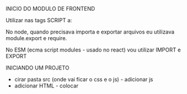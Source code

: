 INICIO DO MODULO DE FRONTEND

Utilizar nas tags SCRIPT a:
<SCRIPT SRC='' TYPE= "MODULE"> </SCRIPT>

No node, quando precisava importa e exportar arquivos eu utilizava module.export e require.

No ESM (ecma script modules - usado no react) vou utilizar IMPORT e EXPORT

INICIANDO UM PROJETO
- cirar pasta src (onde vai ficar o css e o js) - adicionar js
- adicionar HTML - colocar <script> no html e adiconar type = module
- iniciar o projeto com "npm init -y" (diz sim para todas as perguntas)

 O npm init cria o package.json, que tera as configurações do meu projeto

no package.json preciso incluir a chave type: "module", para dizer ao node que estou usando ESM 

SOBRE AS PASTAS
scr: Utilizada para o código fonte
dist ou build: Utilizada para o código compilado que irá para produção. Geralmente essa pasta é criada automaticamente por nosso ambiente.

BUNDLER (servidor de desenvolvimento)
Serve para compilar todas as bibliotecas utilzidas e mandar para o browser, compilando tudo em pequenos arquivos separador otimizados, mimificados e prontos para utilizar

Aqui vou sar o VITE - para utilizar basta fazer NPX VITE BUILD (isso ja criar o arquivo dentro da pasta dist)

porem enquanto eu tiver fazendo teste e criando só utilizo
NPX VITE --open

De olho na dica 👀: Nesse exemplo estamos instalando o vite diretamente no nosso projeto. Entretanto o vite nos permite já criar um novo projeto a partir de um template utilizando o comando npm create vite@latest.

ONDE PROCURAR BIBLIOTECAS - NO hub do npm 
npmjs.com


DIFERENÇA NPM e NPX
Npm gerencia pacotes os instala eles
npm install
npm list 
npm run

NPX executa executaveis das minhas depencencias
npx vite (por exemplo)
Se a biblioteca está instalada no projeto (consta como uma dependência no arquivo package.json), o NPX executa o script dessa biblioteca;
Se a biblioteca não está instalada no projeto, ele instala de forma temporária a biblioteca e, após a instalação, executa o script.

RODADNO SCRIPTS DEFINIDOS NO PACKAGE.JSON
npm run nomeDoScript

INSTALANDO O LINT NO PROJETO
npm init @eslint/config

Para executar o eslint para checar seu código, basta executar o comando:
npx eslint ./src

Posso adicionar o lint no script 
lint: "eslint ./src"

PUBLICANDO O REPOSITORIO COM SURGE
1- primeiro criar o arquivo pra deploy "npx vite build"
2 - npm install -g surge (instalar o surge direto na minha maquina, faço apenas uma vez)
3- fazer o deploy -> surge dist

IMPORTANT CODES FOR SURGE
// INSTALAÇÃO GLOBAL:
npm install --global surge

// DEPLOY
surge [caminho-projeto]

// DEPLOY CUSTOMIZADO
surge [caminho-projeto] [nome-dominio.surge.sh]

// ATUALIZANDO DOMINIO
surge --domain [nome-dominio.surge.sh]

// LISTANDO DOMINIOS
surge list

// DERRUBANDO DOMINIOS
surge teardown [nome-dominio.surge.sh]

// ADICIONANDO COLABORADORES
surge --add [your.friend@gmail.com]